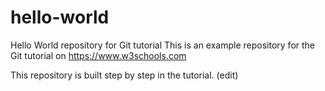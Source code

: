 # hello-world
Hello World repository for Git tutorial
This is an example repository for the Git tutorial on https://www.w3schools.com

This repository is built step by step in the tutorial. (edit)
